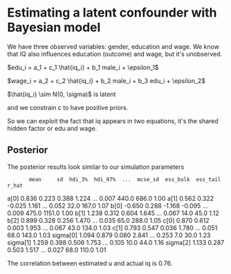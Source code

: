 # Estimating a latent confounder with Bayesian model

We have three observed variables: gender, education and wage. We know that IQ 
also influences education (outcome) and wage, but it's unobserved.

$edu_i = a_1 + c_1 \hat{iq_i} + b_1 male_i + \epsilon_1$

$wage_i = a_2 + c_2 \hat{iq_i} + b_2 male_i + b_3 edu_i + \epsilon_2$

$\hat{iq_i} \sim N(0, \sigma)$ is latent

and we constrain c to have positive priors. 

So we can exploit the fact that iq appears in two equations, it's the 
shared hidden factor or edu and wage. 

## Posterior

The posterior results look similar to our simulation parameters

           mean     sd  hdi_3%  hdi_97%  ...  mcse_sd  ess_bulk  ess_tail  r_hat
a[0]      0.836  0.223   0.388    1.224  ...    0.007     440.0     686.0   1.00
a[1]      0.562  0.322  -0.025    1.161  ...    0.052      32.0     167.0   1.07
b[0]     -0.650  0.288  -1.168   -0.095  ...    0.009     475.0    1151.0   1.00
b[1]      1.238  0.312   0.604    1.645  ...    0.067      14.0      45.0   1.12
b[2]      0.899  0.328   0.256    1.470  ...    0.035      65.0     288.0   1.05
c[0]      0.870  0.612   0.003    1.953  ...    0.067      43.0     134.0   1.03
c[1]      0.793  0.547   0.036    1.780  ...    0.051      68.0     143.0   1.03
sigma[0]  1.094  0.879   0.080    2.841  ...    0.253       7.0      30.0   1.23
sigma[1]  1.259  0.398   0.506    1.753  ...    0.105      10.0      44.0   1.16
sigma[2]  1.133  0.287   0.503    1.517  ...    0.027      68.0     110.0   1.01

The correlation between estimated u and actual iq is 0.76.

